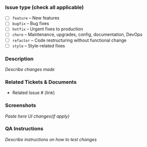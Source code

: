 ### Issue type (check all applicable)

- [ ] `feature` – New features
- [ ] `bugfix` – Bug fixes
- [ ] `hotfix` – Urgent fixes to production
- [ ] `chore` – Maintenance, upgrades, config, documentation, DevOps
- [ ] `refactor` – Code restructuring without functional change
- [ ] `style` – Style-related fixes

### Description

_Describe changes made_

### Related Tickets & Documents

- Related Issue # (link)

### Screenshots

_Paste here UI changes(if apply)_

### QA Instructions

_Describe instructions on how to test changes_